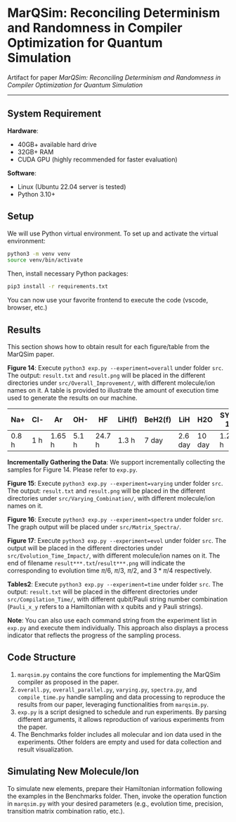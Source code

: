 # MarQSim: Reconciling Determinism and Randomness in Compiler Optimization for Quantum Simulation

Artifact for paper _MarQSim: Reconciling Determinism and Randomness in Compiler Optimization for Quantum Simulation_

---

## System Requirement

**Hardware**:

* 40GB+ available hard drive
* 32GB+ RAM
* CUDA GPU (highly recommended for faster evaluation)

**Software**:

* Linux (Ubuntu 22.04 server is tested)
* Python 3.10+

## Setup

We will use Python virtual environment. To set up and activate the virtual environment:

```bash
python3 -m venv venv
source venv/bin/activate
```

Then, install necessary Python packages:

```bash
pip3 install -r requirements.txt
```

You can now use your favorite frontend to execute the code (vscode, browser, etc.)

## Results

This section shows how to obtain result for each figure/table from the MarQSim paper.

**Figure 14**: Execute `python3 exp.py --experiment=overall` under folder `src`. The output: `result.txt` and `result.png` will be placed in the different directories under `src/Overall_Improvement/`, with different molecule/ion names on it. A table is provided to illustrate the amount of execution time used to generate the results on our machine.

| Na+   | Cl-   | Ar    | OH-   | HF    | LiH(f) | BeH2(f) | LiH    | H2O    | SYK 1 | SYK 2 | BeH2   |
|-------|-------|-------|-------|-------|--------|---------|--------|--------|-------|-------|--------|
| 0.8 h | 1 h   | 1.65 h | 5.1 h | 24.7 h | 1.3 h  | 7 day  | 2.6 day | 10 day | 1.24  h | 3.44 h | 3.5 day |

**Incrementally Gathering the Data**: We support incrementally collecting the samples for Figure 14. Please refer to `exp.py`.

**Figure 15**: Execute `python3 exp.py --experiment=varying` under folder `src`. The output: `result.txt` and `result.png` will be placed in the different directories under `src/Varying_Combination/`, with different molecule/ion names on it.

**Figure 16**: Execute `python3 exp.py --experiment=spectra` under folder `src`. The graph output will be placed under `src/Matrix_Spectra/`.

**Figure 17**: Execute `python3 exp.py --experiment=evol` under folder `src`. The output will be placed in the different directories under `src/Evolution_Time_Impact/`, with different molecule/ion names on it. The end of filename `result***.txt`/`result***.png` will indicate the corresponding to evolution time $\pi/6$, $\pi/3$, $\pi/2$, and $3*\pi/4$ respectively.

**Tables2**: Execute `python3 exp.py --experiment=time` under folder `src`. The output: `result.txt` will be placed in the different directories under `src/Compilation_Time/`, with different qubit/Pauli string number combination (`Pauli_x_y` refers to a Hamiltonian with x qubits and y Pauli strings).

**Note**: You can also use each command string from the experiment list in `exp.py` and execute them individually. This approach also displays a process indicator that reflects the progress of the sampling process.

## Code Structure

1. `marqsim.py` contains the core functions for implementing the MarQSim compiler as proposed in the paper.
2. `overall.py`, `overall_parallel.py`, `varying.py`, `spectra.py`, and `compile_time.py` handle sampling and data processing to reproduce the results from our paper, leveraging functionalities from `marqsim.py`.
3. `exp.py` is a script designed to schedule and run experiments. By parsing different arguments, it allows reproduction of various experiments from the paper.
4. The Benchmarks folder includes all molecular and ion data used in the experiments. Other folders are empty and used for data collection and result visualization.


## Simulating New Molecule/Ion
To simulate new elements, prepare their Hamiltonian information following the examples in the Benchmarks folder. Then, invoke the operation function in `marqsim.py` with your desired parameters (e.g., evolution time, precision, transition matrix combination ratio, etc.).
